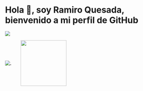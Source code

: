 Hola 👋, soy Ramiro Quesada, bienvenido a mi perfil de GitHub 
 ========

![](https://komarev.com/ghpvc/?username=ramessj&style=for-the-badge)

<a href="#">
 <img align="center" src="https://github-readme-stats.vercel.app/api?username=ramessj&hide=issues,contribs&show_icons=true&theme=transparent" />
</a>
&nbsp;&nbsp;&nbsp;&nbsp;&nbsp;&nbsp;&nbsp;
<a href="#">
 <img align="center"  src="https://github-readme-stats.vercel.app/api/top-langs/?username=ramessj" height=" 150rem" />
</a>
